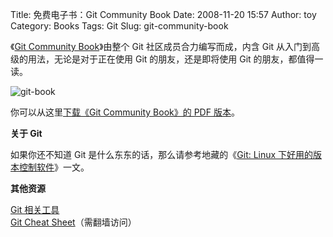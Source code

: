 Title: 免费电子书：Git Community Book
Date: 2008-11-20 15:57
Author: toy
Category: Books
Tags: Git
Slug: git-community-book

《[Git Community Book](http://book.git-scm.com/index.html)》由整个 Git
社区成员合力编写而成，内含 Git 从入门到高级的用法，无论是对于正在使用
Git 的朋友，还是即将使用 Git 的朋友，都值得一读。

![git-book](http://i.linuxtoy.org/images/2008/11/git-book.gif)

你可以从这里[下载《Git Community Book》的 PDF
版本](http://book.git-scm.com/book.pdf)。

**关于 Git**

如果你还不知道 Git 是什么东东的话，那么请参考地藏的《[Git: Linux
下好用的版本控制软件](http://linuxtoy.org/archives/git.html)》一文。

**其他资源**

[Git 相关工具](http://git-scm.com/tools)  
[Git Cheat
Sheet](http://zrusin.blogspot.com/2007/09/git-cheat-sheet.html)（需翻墙访问）
